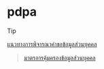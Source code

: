 # pdpa

>[!TIP]
>[แนวทางการพิจารณาคำขอข้อมูลส่วนบุคคล](https://kietpawpan.github.io/pdpa/)

>[มาตรการคุ้มครองข้อมูลส่วนบุคคล](https://kietpawpan.github.io/pdpa/measures.html)
